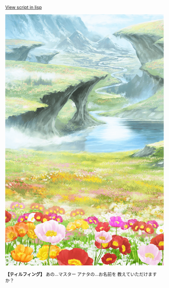 [View script in lisp](../scripts/100001.txt)

![flower_garden.png](../images/backgrounds/flower_garden.png)

**【ティルフィング】**
あの…マスター
アナタの…お名前を
教えていただけますか？
